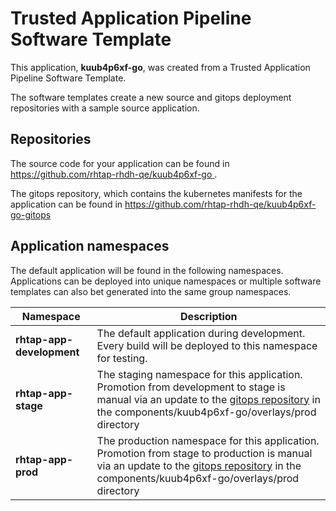 # Trusted Application Pipeline Software Template

This application, **kuub4p6xf-go**, was created from a Trusted Application Pipeline Software Template.

The software templates create a new source and gitops deployment repositories with a sample source application. 

## Repositories

The source code for your application can be found in [https://github.com/rhtap-rhdh-qe/kuub4p6xf-go ](https://github.com/rhtap-rhdh-qe/kuub4p6xf-go ).
 
The gitops repository, which contains the kubernetes manifests for the application can be found in 
[https://github.com/rhtap-rhdh-qe/kuub4p6xf-go-gitops ](https://github.com/rhtap-rhdh-qe/kuub4p6xf-go-gitops ) 

## Application namespaces 

The default application will be found in the following namespaces. Applications can be deployed into unique namespaces or multiple software templates can also bet generated into the same group namespaces.  

|  Namespace   |  Description   |  
| -------- | -------- |   
| **rhtap-app-development** | The default application during development. Every build will be deployed to this namespace for testing. | 
| **rhtap-app-stage** | The staging namespace for this application. Promotion from development to stage is manual via an update to the [gitops repository](https://github.com/rhtap-rhdh-qe/kuub4p6xf-go-gitops ) in the components/kuub4p6xf-go/overlays/prod directory |  
| **rhtap-app-prod** | The production namespace for this application. Promotion from stage to production is manual via an update to the [gitops repository](https://github.com/rhtap-rhdh-qe/kuub4p6xf-go-gitops ) in the components/kuub4p6xf-go/overlays/prod directory | 